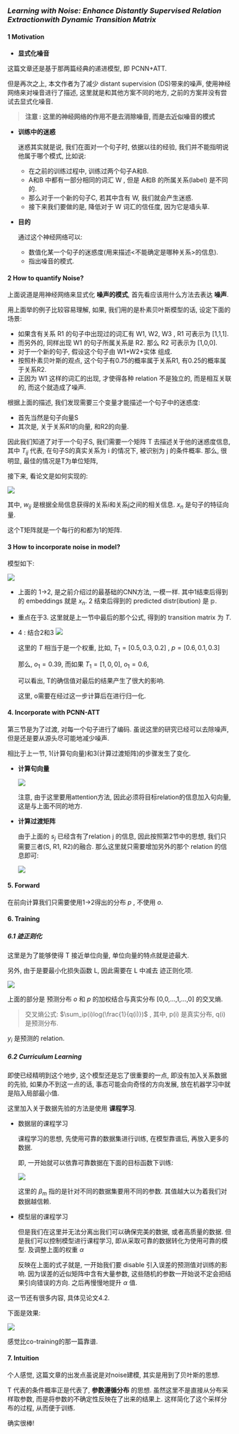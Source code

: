 ### ***Learning with Noise: Enhance Distantly Supervised Relation Extractionwith Dynamic Transition Matrix***

#### 1 Motivation

- **显式化噪音**

这篇文章还是基于那两篇经典的递进模型, 即 PCNN+ATT.

但是再次之上, 本文作者为了减少 distant supervision (DS)带来的噪声, 使用神经网络来对噪音进行了描述, 这里就是和其他方案不同的地方, 之前的方案并没有尝试去显式化噪音. 

> **注意 : 这里的神经网络的作用不是去消除噪音, 而是去近似噪音的模式**

- **训练中的迷惑**

  迷惑其实就是说, 我们在面对一个句子时, 依据以往的经验, 我们并不能指明说他属于哪个模式, 比如说:

  - 在之前的训练过程中, 训练过两个句子A和B. 
  - A和B 中都有一部分相同的词汇 W , 但是 A和B 的所属关系(label) 是不同的.
  - 那么对于一个新的句子C, 若其中含有 W, 我们就会产生迷惑. 
  - 接下来我们要做的是, 降低对于 W 词汇的信任度, 因为它是墙头草.

- **目的**

  通过这个神经网络可以:

  - 数值化某一个句子的迷惑度(用来描述<不能确定是哪种关系>的信息).
  - 指出噪音的模式.

#### 2 How to quantify Noise?

上面说道是用神经网络来显式化 **噪声的模式**, 首先看应该用什么方法去表达 **噪声**. 

用上面举的例子比较容易理解, 如果, 我们用的是朴素贝叶斯模型的话, 设定下面的场景:

- 如果含有关系 R1 的句子中出现过的词汇有 W1, W2, W3 , R1 可表示为 [1,1,1].
- 而另外的, 同样出现 W1 的句子所属关系是 R2. 那么 R2 可表示为 [1,0,0].
- 对于一个新的句子, 假设这个句子由 W1+W2+实体 组成.
- 按照朴素贝叶斯的观点, 这个句子有0.75的概率属于关系R1, 有0.25的概率属于关系R2.
- 正因为 W1 这样的词汇的出现, 才使得各种 relation 不是独立的, 而是相互关联的, 而这个就造成了噪声. 

根据上面的描述, 我们发现需要三个变量才能描述一个句子中的迷惑度:

- 首先当然是句子向量S
- 其次是, 关于关系R1的向量, 和R2的向量.

因此我们知道了对于一个句子S, 我们需要一个矩阵 T 去描述关于他的迷惑度信息, 其中 $T_{ij}$ 代表, 在句子S的真实关系为 i 的情况下, 被识别为 j 的条件概率. 那么, 很明显, 最佳的情况是T为单位矩阵,

接下来, 看论文是如何实现的:

![](./pictures/1)

其中, $w_{ij}$ 是根据全局信息获得的关系i和关系j之间的相关信息. $x_n$ 是句子的特征向量.

这个T矩阵就是一个每行的和都为1的矩阵. 

#### 3 How to incorporate noise in model?

模型如下:

![](./pictures/2)

- 上面的 1->2, 是之前介绍过的最基础的CNN方法, 一模一样. 其中1结束后得到的 embeddings 就是 $x_n$. 2 结束后得到的 predicted distr(ibution) 是 $\mathbb{p}$.

- 重点在于3. 这里就是上一节中最后的那个公式, 得到的 transition matrix 为 $T$. 

- 4 : 结合2和3 ![](./pictures/3)

  这里的 $T$ 相当于是一个权重, 比如, $T_1= [0.5, 0.3, 0.2]$ , $p=[0.6, 0.1, 0.3]$

  那么,  $o_1 = 0.39$, 而如果  $T_1= [1, 0, 0]$, $o_1 = 0.6$, 

  可以看出, T的确信值对最后的结果产生了很大的影响.

  这里, o需要在经过这一步计算后在进行归一化.

#### 4. Incorporate with PCNN-ATT 

第三节是为了过渡, 对每一个句子进行了编码. 虽说这里的研究已经可以去除噪声, 但是还是要从源头尽可能地减少噪声.

相比于上一节, 1(计算句向量)和3(计算过渡矩阵)的步骤发生了变化.

- **计算句向量**

  ![](./pictures/4)

  注意, 由于这里要用attention方法, 因此必须将目标relation的信息加入句向量, 这是与上面不同的地方.

- **计算过渡矩阵**

  由于上面的 $s_j$ 已经含有了relation j 的信息, 因此按照第2节中的思想, 我们只需要三者(S, R1, R2)的融合. 那么这里就只需要增加另外的那个 relation 的信息即可:

  ![](./pictures/5)

#### 5. Forward 

在前向计算我们只需要使用1->2得出的分布 $p$ , 不使用 $o$.

#### 6. Training

##### 6.1 迹正则化

这里是为了能够使得 T 接近单位向量, 单位向量的特点就是迹最大.

另外, 由于是要最小化损失函数 L, 因此需要在 L 中减去 迹正则化项.

![](./pictures/6)

上面的部分是 预测分布 $o$ 和 $p$ 的加权结合与真实分布 [0,0,...,1,...,0] 的交叉熵.

> 交叉熵公式: $\sum_ip(i)log(\frac{1}{q(i)})$ , 其中, p(i) 是真实分布, q(i) 是预测分布.

$y_i$ 是预测的 relation.

##### 6.2 Curriculum Learning

即使已经精明到这个地步, 这个模型还是忘了很重要的一点, 即没有加入关系数据的先验, 如果办不到这一点的话, 事态可能会向奇怪的方向发展, 放在机器学习中就是陷入局部最小值. 

这里加入关于数据先验的方法是使用 **课程学习**.

- 数据层的课程学习

  课程学习的思想, 先使用可靠的数据集进行训练, 在模型靠谱后, 再放入更多的数据. 

  即, 一开始就可以依靠可靠数据在下面的目标函数下训练:

  ![](./pictures/7)

  这里的 $\beta_m$ 指的是针对不同的数据集要用不同的参数. 其值越大以为着我们对数据越信赖.

- 模型层的课程学习

  但是我们在这里并无法分离出我们可以确保完美的数据, 或者高质量的数据. 但是我们可以控制模型进行课程学习, 即从采取可靠的数据转化为使用可靠的模型. 及调整上面的权重 $\alpha$

  反映在上面的式子就是, 一开始我们要 disable 引入误差的预测值对训练的影响.  因为误差的近似矩阵中含有大量参数, 这些随机的参数一开始说不定会把结果引向错误的方向. 之后再慢慢地提升 $\alpha$ 值.

这一节还有很多内容, 具体见论文4.2.

下面是效果:

![](./pictures/8)

感觉比co-training的那一篇靠谱.

#### 7. Intuition

个人感觉, 这篇文章的出发点虽说是对noise建模, 其实是用到了贝叶斯的思想. 

T 代表的条件概率正是代表了, **参数遵循分布** 的思想. 虽然这里不是直接从分布采样取参数, 而是将参数的不确定性反映在了出来的结果上. 这样简化了这个采样分布的过程, 从而便于训练.

确实很棒!


